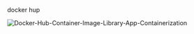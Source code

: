 
docker hup

![Docker-Hub-Container-Image-Library-App-Containerization](https://github.com/user-attachments/assets/9b2f1b6f-bd23-482a-bb4b-0a78dd437849)
